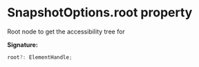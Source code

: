 # SnapshotOptions.root property

Root node to get the accessibility tree for

**Signature:**

```typescript
root?: ElementHandle;
```
